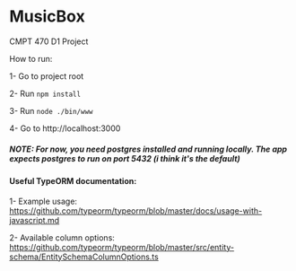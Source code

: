 # MusicBox

CMPT 470 D1 Project 

How to run:

1- Go to project root

2- Run `npm install`

3- Run `node ./bin/www`

4- Go to http://localhost:3000



##### NOTE: For now, you need postgres installed and running locally. The app expects postgres to run on port 5432 (i think it's the default)



#### Useful TypeORM documentation:

1- Example usage: 
https://github.com/typeorm/typeorm/blob/master/docs/usage-with-javascript.md


2- Available column options:
https://github.com/typeorm/typeorm/blob/master/src/entity-schema/EntitySchemaColumnOptions.ts